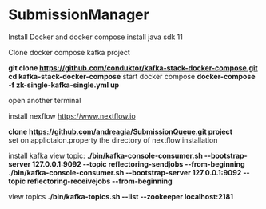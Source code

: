 # SubmissionManager

Install Docker and docker compose
install java sdk 11

Clone docker compose kafka project

**git clone https://github.com/conduktor/kafka-stack-docker-compose.git**
**cd kafka-stack-docker-compose**
start docker compose
**docker-compose -f zk-single-kafka-single.yml up**

open another terminal

install nexflow https://www.nextflow.io

**clone https://github.com/andreagia/SubmissionQueue.git project**   
set on applictaion.property the directory of nextflow installation


install kafka 
view topic:
**./bin/kafka-console-consumer.sh --bootstrap-server 127.0.0.1:9092 --topic reflectoring-sendjobs --from-beginning**
**./bin/kafka-console-consumer.sh --bootstrap-server 127.0.0.1:9092 --topic reflectoring-receivejobs --from-beginning**

view topics
**./bin/kafka-topics.sh --list --zookeeper localhost:2181**